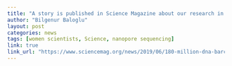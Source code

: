 ```yaml
---
title: "A story is published in Science Magazine about our research in Singapore on Nanopore sequencing"
author: "Bilgenur Baloglu"
layout: post
categories: news
tags: [women scientists, Science, nanopore sequencing]
link: true
link_url: "https://www.sciencemag.org/news/2019/06/180-million-dna-barcode-project-aims-discover-2-million-new-species" 
---
```

